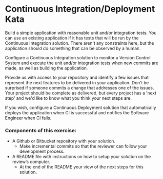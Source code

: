 # Continuous Integration/Deployment Kata
Build a simple application with reasonable unit and/or integration tests. You can use an existing application if it has tests that will be run by the Continuous Integration solution. There aren't any constraints here, but the application should do something that can be observed by a human.
 
Configure a Continuous Integration solution to monitor a Version Control System and execute the unit and/or integration tests when new commits are made, as well as building the application.
 
Provide us with access to your repository and identify a few issues that represent the next features to be delivered in your application. Don't be surprised if someone commits a change that addresses one of the issues. Your project should be complete as delivered, but every project has a 'next step' and we'd like to know what you think your next steps are.
 
If you wish, configure a Continuous Deployment solution that automatically deploys the application when CI is successful and notifies the Software Engineer when CI fails.
 
### Components of this exercise:
* A Github or Bitbucket repository with your solution.
  - Make incremental commits so that the reviewer can follow your development process.
* A README file with instructions on how to setup your solution on the review’s computer.
  - At the end of the README your view of the next steps for this solution.
 
